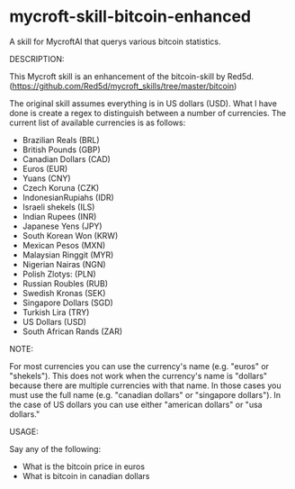 # mycroft-skill-bitcoin-enhanced
A skill for MycroftAI that querys various bitcoin statistics.

DESCRIPTION:

This Mycroft skill is an enhancement of the bitcoin-skill by Red5d.
(https://github.com/Red5d/mycroft_skills/tree/master/bitcoin)

The original skill assumes everything is in US dollars (USD).
What I have done is create a regex to distinguish between
a number of currencies.  The current list of available 
currencies is as follows:

- Brazilian Reals (BRL)
- British Pounds (GBP)
- Canadian Dollars (CAD)
- Euros (EUR)
- Yuans (CNY)
- Czech Koruna (CZK)
- IndonesianRupiahs (IDR)
- Israeli shekels (ILS)
- Indian Rupees (INR)
- Japanese Yens (JPY)
- South Korean Won (KRW)
- Mexican Pesos (MXN)
- Malaysian Ringgit (MYR)
- Nigerian Nairas (NGN)
- Polish Zlotys:  (PLN)
- Russian Roubles (RUB)
- Swedish Kronas (SEK)
- Singapore Dollars (SGD)
- Turkish Lira (TRY)
- US Dollars (USD)
- South African Rands (ZAR)

NOTE:

For most currencies you can use the currency's name (e.g. "euros" or
"shekels").  This does not work when the currency's name is "dollars"
because there are multiple currencies with that name.  In those cases
you must use the full name (e.g. "canadian dollars" or "singapore
dollars").  In the case of US dollars you can use either "american
dollars" or "usa dollars."

USAGE:

Say any of the following:

- What is the bitcoin price in euros
- What is bitcoin in canadian dollars
